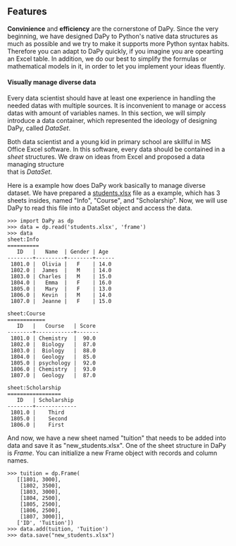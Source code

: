 ## Features
**Convinience** and **efficiency** are the cornerstone of DaPy. 
Since the very beginning, we have designed DaPy to Python's 
native data structures as much as possible and we try to make 
it supports more Python syntax habits. Therefore you can 
adapt to DaPy quickly, if you imagine you are opearting an Excel table.
In addition, we do our best to simplify
the formulas or mathematical models in it, in order to let you 
implement your ideas fluently.   

#### Visually manage diverse data
Every data scientist should have at least one experience in handling the needed datas 
with multiple sources. It is inconvenient to manage or access datas with amount of 
variables names. In this section, we will simply introduce a data container, which 
represented the ideology of designing DaPy, called *DataSet*.

Both data scientist and a young kid in primary school are skillful in 
MS Office Excel software. In this software, every data should be contained in a 
*sheet* structures. We draw on ideas from Excel and proposed a data managing structure  
that is *DataSet*. 

Here is a example how does DaPy work basically to manage diverse dataset. We have prepared a [students.xlsx](http://www.wuxsweb.cn/Library/DaPy&Examples_data/students.xlsx) file as a example, which has 3 sheets insides, named "Info", "Course", and "Scholarship". Now, we will use DaPy to read this file into a DataSet object and access the data.
```Python2
>>> import DaPy as dp
>>> data = dp.read('students.xlsx', 'frame')
>>> data
sheet:Info
==========
   ID   |   Name  | Gender | Age 
--------+---------+--------+------
 1801.0 |  Olivia |   F    | 14.0 
 1802.0 |  James  |   M    | 14.0 
 1803.0 | Charles |   M    | 15.0 
 1804.0 |   Emma  |   F    | 16.0 
 1805.0 |   Mary  |   F    | 13.0 
 1806.0 |  Kevin  |   M    | 14.0 
 1807.0 |  Jeanne |   F    | 15.0 

sheet:Course
============
   ID   |   Course   | Score
--------+------------+-------
 1801.0 | Chemistry  |  90.0 
 1802.0 |  Biology   |  87.0 
 1803.0 |  Biology   |  88.0 
 1804.0 |  Geology   |  85.0 
 1805.0 | psychology |  92.0 
 1806.0 | Chemistry  |  93.0 
 1807.0 |  Geology   |  87.0 

sheet:Scholarship
=================
   ID   | Scholarship
--------+-------------
 1801.0 |    Third    
 1805.0 |    Second   
 1806.0 |    First    
 ```
And now, we have a new sheet named "tuition" that needs to be added into data and save it as "new_students.xlsx". One of the sheet structure in DaPy is *Frame*. You can initialize a new Frame object with records and column names. 
 ```Python3
>>> tuition = dp.Frame(
	[[1801, 3000],
	 [1802, 3500],
	 [1803, 3000],
	 [1804, 2500],
	 [1805, 2500],
	 [1806, 2500],
	 [1807, 3000]],
	['ID', 'Tuition'])
>>> data.add(tuition, 'Tuition')
>>> data.save("new_students.xlsx")
``` 
#### 
